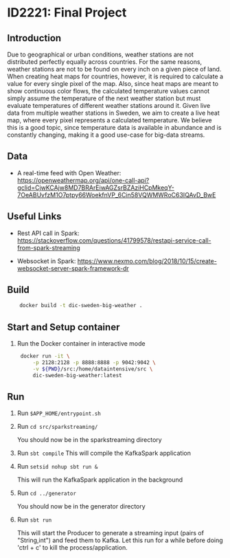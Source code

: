 # ID2221: Final Project

## Introduction

Due to geographical or urban conditions, weather stations are not distributed perfectly equally across countries. For the same reasons, weather stations are not to be found on every inch on a given piece of land. When creating heat maps for countries, however, it is required to calculate a value for every single pixel of the map. Also, since heat maps are meant to show continuous color flows, the calculated temperature values cannot simply assume the temperature of the next weather station but must evaluate temperatures of different weather stations around it. Given live data from multiple weather stations in Sweden, we aim to create a live heat map, where every pixel represents a calculated temperature. We believe this is a good topic, since temperature data is available in abundance and is constantly changing, making it a good use-case for big-data streams.

## Data

- A real-time feed with Open Weather: https://openweathermap.org/api/one-call-api?gclid=CjwKCAjw8MD7BRArEiwAGZsrBZAziHCpMkeqY-7OeABUvfzM1O7ptpy66WoekfnVP_6Cin58VQWMWRoC63IQAvD_BwE

## Useful Links

- Rest API call in Spark: https://stackoverflow.com/questions/41799578/restapi-service-call-from-spark-streaming

- Websocket in Spark: https://www.nexmo.com/blog/2018/10/15/create-websocket-server-spark-framework-dr

## Build

```bash
    docker build -t dic-sweden-big-weather .
```

## Start and Setup container

1. Run the Docker container in interactive mode

   ```bash
    docker run -it \
        -p 2128:2128 -p 8888:8888 -p 9042:9042 \
        -v ${PWD}/src:/home/dataintensive/src \
        dic-sweden-big-weather:latest
    ```

## Run

1. Run `$APP_HOME/entrypoint.sh`

2. Run `cd src/sparkstreaming/`

    You should now be in the sparkstreaming directory

3. Run `sbt compile`
    This will compile the KafkaSpark application

4. Run `setsid nohup sbt run &`

    This will run the KafkaSpark application in the background

5. Run `cd ../generator`

    You should now be in the generator directory

6. Run `sbt run`

    This will start the Producer to generate a streaming input (pairs of "String,int") and feed them to Kafka.
    Let this run for a while before doing 'ctrl + c' to kill the process/application.
